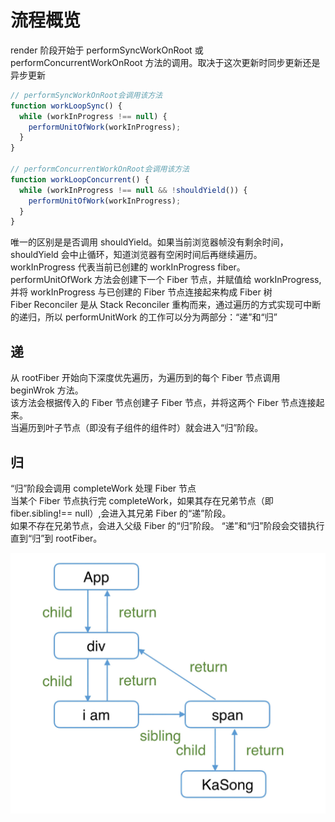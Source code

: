 # 流程概览

render 阶段开始于 performSyncWorkOnRoot 或 performConcurrentWorkOnRoot 方法的调用。取决于这次更新时同步更新还是异步更新

```javascript
// performSyncWorkOnRoot会调用该方法
function workLoopSync() {
  while (workInProgress !== null) {
    performUnitOfWork(workInProgress);
  }
}

// performConcurrentWorkOnRoot会调用该方法
function workLoopConcurrent() {
  while (workInProgress !== null && !shouldYield()) {
    performUnitOfWork(workInProgress);
  }
}
```

唯一的区别是是否调用 shouldYield。如果当前浏览器帧没有剩余时间，shouldYield 会中止循环，知道浏览器有空闲时间后再继续遍历。  
workInProgress 代表当前已创建的 workInProgress fiber。  
performUnitOfWork 方法会创建下一个 Fiber 节点，并赋值给 workInProgress,并将 workInProgress 与已创建的 Fiber 节点连接起来构成 Fiber 树  
Fiber Reconciler 是从 Stack Reconciler 重构而来，通过遍历的方式实现可中断的递归，所以 performUnitWork 的工作可以分为两部分：“递”和“归”

## 递

从 rootFiber 开始向下深度优先遍历，为遍历到的每个 Fiber 节点调用 beginWrok 方法。  
该方法会根据传入的 Fiber 节点创建子 Fiber 节点，并将这两个 Fiber 节点连接起来。  
当遍历到叶子节点（即没有子组件的组件时）就会进入“归”阶段。

## 归

“归”阶段会调用 completeWork 处理 Fiber 节点  
当某个 Fiber 节点执行完 completeWork，如果其存在兄弟节点（即 fiber.sibling!== null）,会进入其兄弟 Fiber 的“递”阶段。  
如果不存在兄弟节点，会进入父级 Fiber 的“归”阶段。
“递”和“归”阶段会交错执行直到“归”到 rootFiber。

![Fiber树](../../../resource/blogs/images/Fiber架构的实现原理/fiber架构实例.png)
